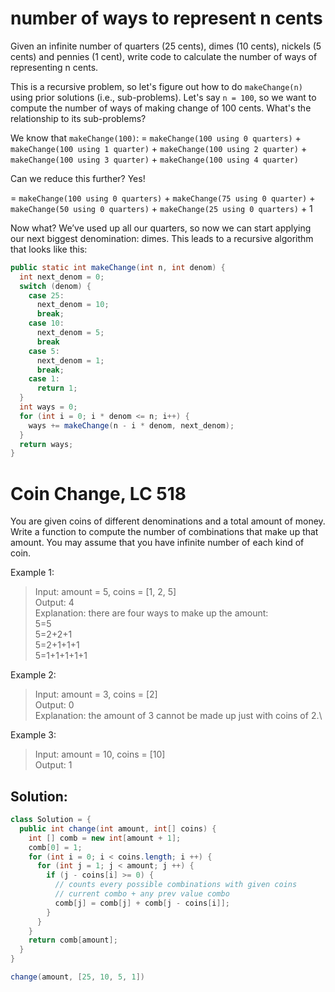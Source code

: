 # number of ways to represent n cents
Given an infinite number of quarters (25 cents), dimes (10 cents), nickels (5 cents) and pennies (1 cent), write code to calculate the number of ways of representing n cents.

This is a recursive problem, so let's figure out how to do `makeChange(n)` using prior solutions (i.e., sub-problems). Let's say `n = 100`, so we want to compute the number of ways of making change of 100 cents. What's the relationship to its sub-problems?

We know that `makeChange(100)`:
= `makeChange(100 using 0 quarters)` + `makeChange(100 using 1 quarter)` + `makeChange(100 using 2 quarter)` + `makeChange(100 using 3 quarter)` + `makeChange(100 using 4 quarter)`

Can we reduce this further? Yes!

= `makeChange(100 using 0 quarters)` + `makeChange(75 using 0 quarter)` + `makeChange(50 using 0 quarters)` + `makeChange(25 using 0 quarters)` + 1

Now what? We’ve used up all our quarters, so now we can start applying our next biggest denomination: dimes.
This leads to a recursive algorithm that looks like this:
```java
public static int makeChange(int n, int denom) {
  int next_denom = 0;
  switch (denom) {
    case 25:
      next_denom = 10;
      break;
    case 10:
      next_denom = 5;
      break
    case 5:
      next_denom = 1;
      break;
    case 1:
      return 1;
  }
  int ways = 0;
  for (int i = 0; i * denom <= n; i++) {
    ways += makeChange(n - i * denom, next_denom);
  }
  return ways;
}
```

# Coin Change, LC 518
You are given coins of different denominations and a total amount of money. Write a function to compute the number of combinations that make up that amount. You may assume that you have infinite number of each kind of coin.

Example 1:
>Input: amount = 5, coins = [1, 2, 5]\
>Output: 4\
>Explanation: there are four ways to make up the amount:\
>5=5\
>5=2+2+1\
>5=2+1+1+1\
>5=1+1+1+1+1

Example 2:
>Input: amount = 3, coins = [2]\
>Output: 0\
>Explanation: the amount of 3 cannot be made up just with coins of 2.\

Example 3:
>Input: amount = 10, coins = [10]\
Output: 1

## Solution:
```java
class Solution = {
  public int change(int amount, int[] coins) {
    int [] comb = new int[amount + 1];
    comb[0] = 1;
    for (int i = 0; i < coins.length; i ++) {
      for (int j = 1; j < amount; j ++) {
        if (j - coins[i] >= 0) {
          // counts every possible combinations with given coins
          // current combo + any prev value combo
          comb[j] = comb[j] + comb[j - coins[i]];
        }
      }
    }
    return comb[amount];
  }
}

change(amount, [25, 10, 5, 1])
```